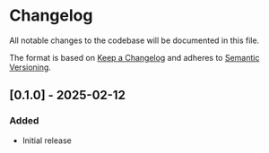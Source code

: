 # Changelog

All notable changes to the codebase will be documented in this file.

The format is based on [Keep a Changelog](https://keepachangelog.com/en/1.1.0/) and adheres to [Semantic Versioning](https://semver.org/).

## [0.1.0] - 2025-02-12
### Added
- Initial release

